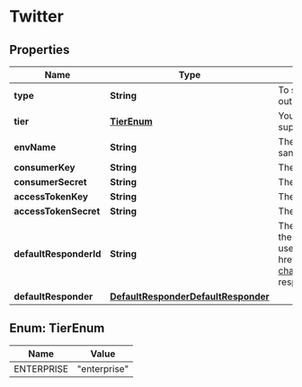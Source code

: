 

# Twitter

## Properties

Name | Type | Description | Notes
------------ | ------------- | ------------- | -------------
**type** | **String** | To set up a Twitter integration, please follow the steps outlined in the [Twitter Setup Guide](https://docs.smooch.io/guide/twitter/#setup).  |  [optional]
**tier** | [**TierEnum**](#TierEnum) | Your Twitter app&#39;s tier. Only \&quot;enterprise\&quot; is supported for new integrations. | 
**envName** | **String** | The Twitter dev environments label. Only required / used for sandbox and premium tiers. |  [optional] [readonly]
**consumerKey** | **String** | The consumer key for your Twitter app. | 
**consumerSecret** | **String** | The consumer key secret for your Twitter app. | 
**accessTokenKey** | **String** | The access token key obtained from your user via oauth. | 
**accessTokenSecret** | **String** | The access token secret obtained from your user via oauth. | 
**defaultResponderId** | **String** | The default responder ID for the integration. This is the ID of the responder that will be used to send messages to the user. For more information, refer to &lt;a href&#x3D;\&quot;https://docs.smooch.io/guide/switchboard/#per-channel-default-responder\&quot;&gt;Per-channel default responder&lt;/a&gt; guide.  |  [optional]
**defaultResponder** | [**DefaultResponderDefaultResponder**](DefaultResponderDefaultResponder.md) |  |  [optional]



## Enum: TierEnum

Name | Value
---- | -----
ENTERPRISE | &quot;enterprise&quot;



